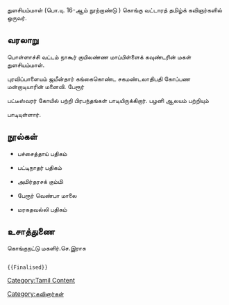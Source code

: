 துளசியம்மாள் (பொ.யு. 16-ஆம் நூற்றாண்டு ) கொங்கு வட்டாரத் தமிழ்க் கவிஞர்களில் ஒருவர்.

## வரலாறு

பொள்ளாச்சி வட்டம் நாகூர் குயிலண்ண மாப்பிள்ளைக் கவுண்டரின் மகள் துளசியம்மாள்.
புரவிப்பாளையம் ஜமீன்தார் கங்கைகொண்ட சகமண்டலாதிபதி கோப்பண மன்றாடியாரின் மனைவி. பேரூர்
பட்டீஸ்வரர் கோயில் பற்றி பிரபந்தங்கள் பாடியிருக்கிறார். பழனி ஆலயம் பற்றியும்
பாடியுள்ளார்.

## நூல்கள்

-   பச்சைத்தாய் பதிகம்
-   பட்டிநாதர் பதிகம்
-   அமிர்தரசக் கும்மி
-   பேரூர் வெண்பா மாலை
-   மரகதவல்லி பதிகம்

## உசாத்துணை

கொங்குநட்டு மகளிர்.செ.இராசு

```{=mediawiki}
{{Finalised}}
```
[Category:Tamil Content](Category:Tamil_Content "wikilink")
[Category:கவிஞர்கள்](Category:கவிஞர்கள் "wikilink")

